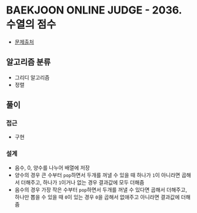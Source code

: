 # BAEKJOON ONLINE JUDGE - 2036. 수열의 점수

- [문제출처](https://www.acmicpc.net/problem/2036 '2036. 수열의 점수')

## 알고리즘 분류

- 그리디 알고리즘
- 정렬

## 풀이

### 접근

- 구현

### 설계

- 음수, 0, 양수를 나누어 배열에 저장
- 양수의 경우 큰 수부터 `pop`하면서 두개를 꺼낼 수 있을 때 하나가 `1`이 아니라면 곱해서 더해주고, 하나가 `1`이거나 없는 경우 결과값에 모두 더해줌
- 음수의 경우 가장 작은 수부터 `pop`하면서 두개를 꺼낼 수 있다면 곱해서 더해주고, 하나만 뽑을 수 있을 때 `0`이 있는 경우 `0`을 곱해서 없애주고 아니라면 결과값에 더해줌
